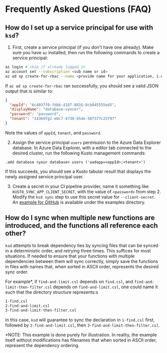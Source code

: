 # Frequently Asked Questions (FAQ)

## How do I set up a service principal for use with `ksd`?

1. First, create a service principal (if you don't have one already). Make sure you have `az` installed, then run the following commands to create a service principal:

```bash
az login # skip if already logged in
az account set --subscription <sub name or id>
az ad sp create-for-rbac --name <provide name for your application, i.e. kusto-db-syncer>
```

If `az ad sp create-for-rbac` ran successfully, you should see a valid JSON output that is similar to:

```json
{
  "appId": "6c4037f0-fdbb-4187-8816-8cb845555ed5",
  "displayName": "database-syncer",
  "password": "password",
  "tenant": "14369fg2-e0c7-4738-b54e-58f377c25f97"
}
```

Note the values of `appId`, `tenant`, and `password`.

2. Assign the service principal `users` permission to the Azure Data Explorer database. In Azure Data Explorer, with a editor tab connected to the desired cluster, run the following Kusto management commands:

```kusto
.add database <your database> users ('aadapp=<appId>;<tenant>')
```

If this succeeds, you should see a Kusto tabular result that displays the newly assigned service principal user.

3. Create a secret in your CI pipeline provider, name it something like `KUSTO_SYNC_APP_CLIENT_SECRET`, with the value of `<password>` from step 2. Modify the `ksd sync` step to use this secret value for `--client-secret`. An [example for GitHub](../examples/github/ci.yml) is available under the examples directory.

## How do I sync when multiple new functions are introduced, and the functions all reference each other?

`ksd` attempts to break dependency ties by syncing files that can be synced in a deterministic order, and retrying three times. This suffices for most situations. If needed to ensure that your functions with multiple dependencies between them will sync correctly, simply save the functions in files with names that, when sorted in ASCII order, represents the desired sync order.

For example*, if `find-and-limit.csl` depends on `find.csl`, and `find-and-limit-then-filter.csl` depends on `find-and-limit.csl`, one could name it such that the directory structure represents:s

```bash
1-find.csl
2-find-and-limit.csl
3-find-and-limit-then-filter.csl
```

In this case, `ksd` will guarantee to sync the declaration in `1-find.csl` first, followed by `2-find-and-limit.csl`, then `3-find-and-limit-then-filter.csl`.

*NOTE: This example is done purely for illustration. In reality, the example itself without modifications has filenames that when sorted in ASCII order, represent the dependency ordering.
